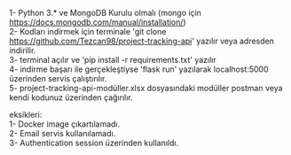 1- Python 3.* ve MongoDB Kurulu olmalı (mongo için https://docs.mongodb.com/manual/installation/)  
2- Kodları indirmek için terminale 'git clone https://github.com/Tezcan98/project-tracking-api' yazılır veya adresden indirilir.  
3- terminal açılır ve 'pip install -r requirements.txt' yazılır  
4- indirme başarı ile gerçekleştiyse 'flask run' yazılarak localhost:5000 üzerinden servis çalıştırılır.  
5- project-tracking-api-modüller.xlsx dosyasındaki modüller postman veya kendi kodunuz üzerinden çağırılır.  
  
  
eksikleri:  
1- Docker image çıkartılamadı.  
2- Email servis kullanılamadı.  
3- Authentication session üzerinden kullanıldı.  